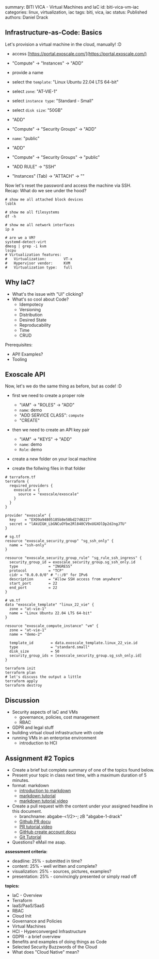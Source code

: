 summary: BITI VICA - Virtual Machines and IaC
id: biti-vica-vm-iac
categories: linux, virtualization, iac
tags: biti, vica, iac
status: Published
authors: Daniel Drack

## Infrastructure-as-Code: Basics

<aside class="negative">
Let's provision a virtual machine in the cloud, manually! :D
</aside>

- access [https://portal.exoscale.com/](https://portal.exoscale.com/)
- "Compute" -> "Instances" -> "ADD"
- provide a name
- select the `template`: "Linux Ubuntu 22.04 LTS 64-bit"
- select `zone`: "AT-VIE-1"
- select `instance type`: "Standard - Small"
- select `disk size`: "50GB"
- "ADD"

- "Compute" -> "Security Groups" -> "ADD"
- `name`: "public"
- "ADD"
- "Compute" -> "Security Groups" -> "public"
- "ADD RULE" -> "SSH"
- "Instances" (Tab) -> "ATTACH" -> "<my-machine>"

<aside class="negative">
Now let's reset the password and access the machine via SSH. <br>
Recap: What do we see under the hood?
</aside>

```shell
# show me all attached block devices
lsblk

# show me all filesystems
df -h

# show me all network interfaces
ip a

# are we a VM?
systemd-detect-virt
dmesg | grep -i kvm
lscpu
# Virtualization features:
#   Virtualization:        VT-x
#   Hypervisor vendor:     KVM
#   Virtualization type:   full
```

## Why IaC?

- What's the issue with "UI" clicking?
- What's so cool about Code?
    - Idempotecy
    - Versioning
    - Distribution
    - Desired State
    - Reproducability
    - Time
    - CRUD

Prerequisites:

- API! Examples?
- Tooling

## Exoscale API

<aside class="negative">
Now, let's we do the same thing as before, but as code! :D
</aside>

- first we need to create a proper role
    - "IAM" -> "ROLES" -> "ADD"
    - `name`: demo
    - "ADD SERVICE CLASS": `compute`
    - "CREATE"
- then we need to create an API key pair
    - "IAM" -> "KEYS" -> "ADD"
    - `name`: demo
    - `Role`: demo

- create a new folder on your local machine
- create the follwing files in that folder

```hcl
# terraform.tf
terraform {
  required_providers {
    exoscale = {
      source = "exoscale/exoscale"
    }
  }
}

provider "exoscale" {
  key    = "EXO9a94805185b8e58bd27d0227"
  secret = "lAkUIGH_LbGNCuOYbe2Rl840CV9xUGXOlDp2dJngJTU"
}
```

```hcl
# sg.tf
resource "exoscale_security_group" "sg_ssh_only" {
  name = "ssh-only"
}

resource "exoscale_security_group_rule" "sg_rule_ssh_ingress" {
  security_group_id = exoscale_security_group.sg_ssh_only.id
  type              = "INGRESS"
  protocol          = "TCP"
  cidr = "0.0.0.0/0" # "::/0" for IPv6
  description       = "Allow SSH access from anywhere"
  start_port        = 22
  end_port          = 22
}
```

```hcl
# vm.tf
data "exoscale_template" "linux_22_vie" {
  zone = "at-vie-1"
  name = "Linux Ubuntu 22.04 LTS 64-bit"
}

resource "exoscale_compute_instance" "vm" {
  zone = "at-vie-1"
  name = "demo-2"

  template_id        = data.exoscale_template.linux_22_vie.id
  type               = "standard.small"
  disk_size          = 50
  security_group_ids = [exoscale_security_group.sg_ssh_only.id]
}
```

```shell
terraform init
terraform plan
# let's discuss the output a little
terraform apply
terraform destroy
```

## Discussion

- Security aspects of IaC and VMs
    - governance, policies, cost management
    - RBAC
- GDPR and legal stuff
- building virtual cloud infrastructure with code
- running VMs in an enterprise environment
    - introduction to HCI

## Assignment #2 Topics

- Create a brief but complete summary of one of the topics found below.
- Present your topic in class next time, with a maximum duration of 5 minutes.
- format: markdown
  - [introduction to markdown](https://www.markdownguide.org/getting-started/#:~:text=Markdown%20is%20a%20lightweight%20markup,than%20using%20a%20WYSIWYG%20editor)
  - [markdown tutorial](https://daringfireball.net/projects/markdown/basics)
  - [markdown tutorial video](https://youtu.be/bTVIMt3XllM?si=d4Vn_alZqPAYzzGY)
- Create a pull request with the content under your assigned headline in this document.
  - branchname: abgabe-<1/2>-<Nachname>; zB "abgabe-1-drack"
  - [Github PR docu](https://docs.github.com/en/pull-requests/collaborating-with-pull-requests/proposing-changes-to-your-work-with-pull-requests/creating-a-pull-request)
  - [PR tutorial video](https://youtu.be/jRLGobWwA3Y?si=_lUhrRWYh8sLjZbO)
  - [GitHub create account docu](https://docs.github.com/en/get-started/start-your-journey/creating-an-account-on-github)
  - [Git Tutorial](https://www.w3schools.com/git/)
- Questions? eMail me asap.

**assessment criteria:**

- deadline: 25% - submitted in time?
- content: 25% - well written and complete?
- visualization: 25% - sources, pictures, examples?
- presentation: 25% - convincingly presented or simply read off 

**topics:**

- IaC - Overview
- Terraform
- IaaS/PaaS/SaaS
- RBAC
- Cloud Init
- Governance and Policies
- Virtual Machines
- HCI - Hyperconverged Infrastructure
- GDPR - a brief overview
- Benefits and examples of doing things as Code
- Selected Security Buzzwords of the Cloud
- What does "Cloud Native" mean?
